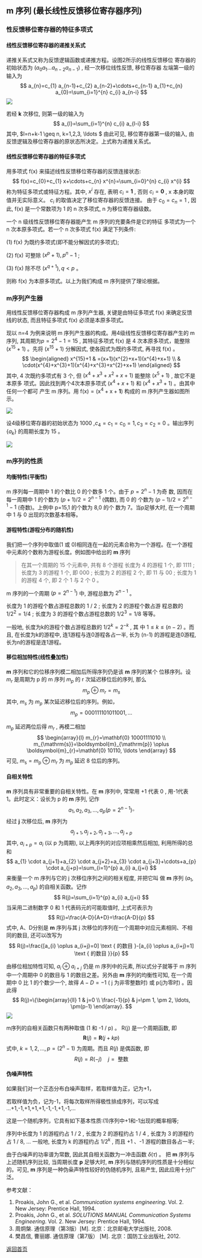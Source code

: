 

## m 序列 (最长线性反馈移位寄存器序列)

### 性反馈移位寄存器的特征多项式

#### 线性反馈移位寄存器的递推关系式

递推关系式又称为反馈逻辑函数或递推方程。设图2所示的线性反馈移位 寄存器的初始状态为  $(a_{0} a_{1} \ldots a_{n-2} a_{n-1})$ , 经一次移位线性反馈, 移位寄存器 左端第一级的输入为
$$
a_{n}=c_{1} a_{n-1}+c_{2} a_{n-2}+\cdots+c_{n-1} a_{1}+c_{n} a_{0}=\sum_{i=1}^{n} c_{i} a_{n-i}
$$
![](https://raw.githubusercontent.com/timerring/picgo/master/picbed/image-20230224135349192.png)

若经  $\boldsymbol{k}$  次移位, 则第一级的输入为
$$
a_{l}=\sum_{i=1}^{n} c_{i} a_{l-i}
$$
其中,  $l=n+k-1 \geq n, k=1,2,3, \ldots $
由此可见, 移位寄存器第一级的输入, 由反馈逻辑及移位寄存器的原状态所决定。上式称为递推关系式。

#### 线性反馈移位寄存器的特征多项式

用多项式  f(x)  来描述线性反馈移位寄存器的反馈连接状态:
$$
f(x)=c_{0}+c_{1} x+\cdots+c_{n} x^{n}=\sum_{i=0}^{n} c_{i} x^{i}
$$
称为特征多项式或特征方程。其中,  $x^{i}$  存在, 表明  $c_{i}=\mathbf{1}$ , 否则  $c_{i}=\mathbf{0}$ ,  x  本身的取值并无实际意义。  $c_{i}$  的取值决定了移位寄存器的反馈连接。 由于  $c_{0}=c_{n}=1$ , 因此,  f(x)  是一个常数项为 1 的  n  次多项式,  n  为移位寄存器级数。

一个  n  级线性反馈移位寄存器能产生  m  序列的充要条件是它的特征 多项式为一个  n  次本原多项式。若一个  n  次多项式  f(x)  满足下列条件:

(1)  f(x)  为既约多项式(即不能分解因式的多项式);

(2)  f(x)  可整除  $(x^{p}+1), p^{n}-1$ ;

(3)  f(x)  除不尽  $(x^{q+1}), q<p$  。

则称  f(x)  为本原多项式。以上为我们构成  m  序列提供了理论根据。

### m序列产生器

用线性反馈移位寄存器构成  m  序列产生器, 关键是由特征多项式  f(x)  来确定反馈 线的状态, 而且特征多项式  f(x)  必须是本原多项式。

现以  n=4  为例来说明  m  序列产生器的构成。用4级线性反馈移位寄存器产生的  m 序列, 其周期为$p=2^{4}-1=15$ , 其特征多项式  f(x)  是 4 次本原多项式，能整除  $(x^{15}+1)$  。先将  $(x^{15}+1)$  分解因式, 使各因式为既约多项式, 再寻找  f(x)  。
$$
\begin{aligned}
x^{15}+1 & =(x+1)(x^{2}+x+1)(x^{4}+x+1) \\
& \cdot(x^{4}+x^{3}+1)(x^{4}+x^{3}+x^{2}+x+1)
\end{aligned}
$$
其中, 4 次既约多项式有 3 个, 但  $(x^{4}+x^{3}+x^{2}+x+1)$  能整除  $(x^{5}+1)$ , 故它不是本原多 项式。因此找到两个4次本原多项式  $(x^{4}+x+1)$  和  $(x^{4}+x^{3}+1)$  。由其中任何一个都可 产生  m  序列。用  $\mathrm{f}(\mathrm{x})=(\mathrm{x}^{4}+\mathrm{x}+\mathbf{1})$  构成的  $\mathrm{m}$  序列产生器如图所示。

![](https://raw.githubusercontent.com/timerring/picgo/master/picbed/image-20230224135748548.png)

设4级移位寄存器的初始状态为 1000 ,$c_{4}=c_{1}=c_{0}=1, c_{3}=c_{2}=0$  。输出序列  $\{a_{k}\}$  的周期长度为 15 。

![](https://raw.githubusercontent.com/timerring/picgo/master/picbed/image-20230224135830002.png)

### m序列的性质

#### 均衡特性(平衡性)

m  序列每一周期中 1 的个数比 0 的个数多 1 个。由于  $p=2^{n}-1$  为奇 数, 因而在每一周期中 1 的个数为  $(p+1) / 2=2^{n-1}$  (偶数), 而 0 的 个数为  $(p-1) / 2=2^{n-1}-1$  (奇数)。上例中  p=15,1  的个数为 8,0 的个 数为 7。当p足够大时, 在一个周期中 1 与 0 出现的次数基本相等。

#### 游程特性(游程分布的随机性)

我们把一个序列中取值(1 或 0)相同连在一起的元素合称为一个游程。在一个游程中元素的个数称为游程长度。例如图中给出的  $\boldsymbol{m}$  序列

 >  在其一个周期的 15 个元素中, 共有 8 个游程
 >  长度为 4 的游程 1 个, 即 1111 ;
 >  长度为 3 的游程 1 个, 即 000 ;
 >  长度为 2 的游程 2 个, 即 11 与 00 ;
 >  长度为 1 的游程 4 个, 即 2 个 1 与 2 个 0 。

m  序列的一个周期  $(p=2^{n-1})$  中, 游程总数为  $2^{n-1}$  。

长度为 1 的游程个数占游程总数的  1 / 2 ; 长度为 2 的游程个数占游 程总数的  $1 / 2^{2}=1 / 4$ ; 长度为 3 的游程个数占游程总数的  $1 / 2^{3}=1 / 8$ 等等。

一般地, 长度为k的游程个数占游程总数的  $1 / 2^{k}=2^{-k}$ , 其 中  $1 \leq k \leq(n-2)$  。而且, 在长度为k的游程中, 连1游程与连0游程各占一半, 长为  (n-1)  的游程是连0游程, 长为n的游程是连1游程。

#### 移位相加特性(线性叠加性)

$\boldsymbol{m}$  序列和它的位移序列模二相加后所得序列仍是该  $\boldsymbol{m}$  序列的某个 位移序列。设  $m_{r}$  是周期为  p  的  m  序列  $m_{p}$  的  r  次延迟移位后的序列, 那么
$$
m_{p} \oplus m_{r}=m_{s}
$$
其中,  $m_{s}$  为  $m_{p}$  某次延迟移位后的序列。例如，
$$
m_{p}=000111101011001, \ldots
$$




 $m_{p}$  延迟两位后得  $m_{r}$ , 再模二相加
$$
\begin{array}{l}
m_{r}=\mathbf{0} 10001111010 \\
m_{\mathrm{s}}=\boldsymbol{m}_{\mathrm{p}} \oplus \boldsymbol{m}_{r}=\mathbf{0} 10110, \ldots
\end{array}
$$
可见,  $m_{\mathrm{s}}=m_{\mathrm{p}} \oplus m_{r}$  为  $m_{p}$  延迟 8 位后的序列。

#### 自相关特性

$\boldsymbol{m}$  序列具有非常重要的自相关特性。在  $\boldsymbol{m}$  序列中, 常常用  +1  代表  0 , 用-1代表 1。此时定义：设长为  p  的  $\boldsymbol{m}$  序列, 记作
$$
a_{1}, a_{2}, a_{3}, \ldots, a_{p}(p=2^{n-1}) \square
$$
经过  $\boldsymbol{j}$  次移位后,  $\boldsymbol{m}$  序列为
$$
a_{j+1}, a_{j+2}, a_{j+3}, \ldots, a_{j+p}
$$
其中,  $a_{i+p}=a_{i}$  (以  p  为周期), 以上两序列的对应项相乘然后相加, 利用所得的总和
$$
a_{1} \cdot a_{j+1}+a_{2} \cdot a_{j+2}+a_{3} \cdot a_{j+3}+\cdots+a_{p} \cdot a_{j+p}=\sum_{i=1}^{p} a_{i} a_{j+i}
$$
来衡量一个  m  序列与它的  j  次移位序列之间的相关程度, 并把它叫 做  $\boldsymbol{m}$  序列  $(a_{1}, a_{2}, a_{3}, \ldots, a_{p})$  的自相关函数。记作
$$
R(j)=\sum_{i=1}^{p} a_{i} a_{j+i}
$$
当采用二进制数字 0 和 1 代表码元的可能取值时, 上式可表示为
$$
R(j)=\frac{A-D}{A+D}=\frac{A-D}{p}
$$
式中, A、D分别是  $\boldsymbol{m}$  序列与其  j  次移位的序列在一个周期中对应元素相同、不相同的数目, 还可以改写为
$$
R(j)=\frac{[a_{i} \oplus a_{i+j}=0] \text { 的数目 }-[a_{i} \oplus a_{i+j}=1] \text { 的数目 }}{p}
$$


由移位相加特性可知,  $a_{i} \oplus a_{i+j}$  仍是  m  序列中的元素, 所以式分子就等于  m  序列中一个周期中 0 的数目与 1 的数目之差。另外由  $\boldsymbol{m}$  序列的均衡性可知, 在一个周期中 0 比 1 的个数少一个, 故得  $A-D=-  1$ (  j  为非零整数时)  或  p(j为零时)  。因此得
$$
R(j)=\{\begin{array}{ll}
1 & j=0 \\
\frac{-1}{p} & j=\pm 1, \pm 2, \ldots, \pm(p-1)
\end{array}.
$$
![](https://raw.githubusercontent.com/timerring/picgo/master/picbed/image-20230224140617823.png)

$\mathrm{m}$序列的自相关函数只有两种取值  (1  和  -1 / p)  。  R(j) 是一个周期函数, 即
$$
\boldsymbol{R}(j)=\boldsymbol{R}(j+k p)
$$
式中,  $k=1,2, \ldots, p=(2^{n}-1)$  为周期。而且  $R(j)$  是偶函数, 即
$$
R(j)=R(-j) \quad j=\text { 整数 }
$$

#### 伪噪声特性

如果我们对一个正态分布白噪声取样，若取样值为正，记为+1，

若取样值为负，记为-1，将每次取样所得极性排成序列，可以写成 ...+1,-1,+1,+1,+1,-1,-1,+1,-1,...

这是一个随机序列，它具有如下基本性质:(1)序列中+1和-1出现的概率相等;

序列中长度为 1 的游程约占  1 / 2 , 长度为 2 的游程约占  1 / 4 , 长度为 3 的游程约占  1 / 8, $\ldots$  一般地, 长度为  $\mathrm{k}$  的游程约占  $1 / 2^{k}$ , 而且  +1 、-1  游程的数目各占一半;

由于白噪声的功率谱为常数, 因此其自相关函数为一冲击函数  $\delta(\tau)$  。 把  $\boldsymbol{m}$  序列与上述随机序列比较, 当周期长度  $\boldsymbol{p}$  足够大时,  $\boldsymbol{m}$  序列与随机序列的性质是十分相似的。可见,  $\boldsymbol{m}$  序列是一种伪喿声特性较好的伪随机序列, 且易产生, 因此应用十分广泛。





参考文献：

1. Proakis, John G., et al. *Communication systems engineering*. Vol. 2. New Jersey: Prentice Hall, 1994.
2. Proakis, John G., et al. *SOLUTIONS MANUAL Communication Systems Engineering*. Vol. 2. New Jersey: Prentice Hall, 1994.
3. 周炯槃. 通信原理（第3版）[M\]. 北京：北京邮电大学出版社, 2008.
4. 樊昌信, 曹丽娜. 通信原理（第7版） [M\]. 北京：国防工业出版社, 2012.



[返回首页](https://github.com/timerring/information-theory)
